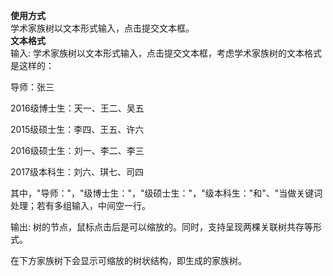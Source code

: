 <b>使用方式</b>
<br>
学术家族树以文本形式输入，点击提交文本框。
<br>
<b>文本格式</b><br>
输入:
学术家族树以文本形式输入，点击提交文本框，考虑学术家族树的文本格式是这样的：

导师：张三

2016级博士生：天一、王二、吴五

2015级硕士生：李四、王五、许六

2016级硕士生：刘一、李二、李三

2017级本科生：刘六、琪七、司四


其中，"导师："，"级博士生："，"级硕士生："，"级本科生："和"、"当做关键词处理；若有多组输入，中间空一行。

输出:
树的节点，鼠标点击后是可以缩放的。同时，支持呈现两棵关联树共存等形式。

在下方家族树下会显示可缩放的树状结构，即生成的家族树。
